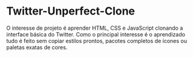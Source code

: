 # Twitter-Unperfect-Clone
O interesse de projeto é aprender HTML, CSS e JavaScript clonando a interface básica do Twitter. Como o principal interesse é o aprendizado tudo é feito sem copiar estilos prontos, pacotes completos de ícones ou paletas exatas de cores. 
